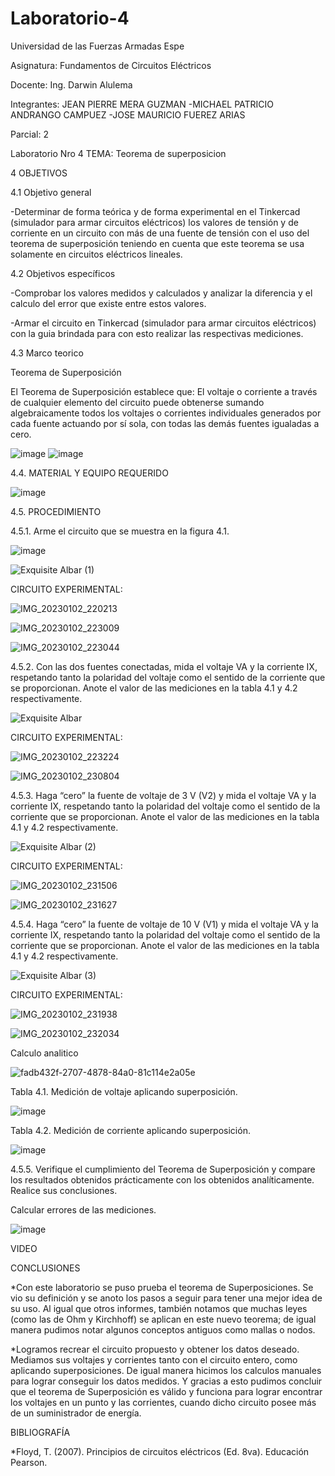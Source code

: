 # Laboratorio-4

Universidad de las Fuerzas Armadas Espe

Asignatura: Fundamentos de Circuitos Eléctricos

Docente: Ing. Darwin Alulema

Integrantes: JEAN PIERRE MERA GUZMAN -MICHAEL PATRICIO ANDRANGO CAMPUEZ -JOSE MAURICIO FUEREZ ARIAS

Parcial: 2

Laboratorio Nro 4 TEMA: Teorema de superposicion 

4 OBJETIVOS

4.1 Objetivo general

-Determinar de forma teórica y de forma experimental en el Tinkercad (simulador para armar circuitos eléctricos) los valores de tensión y de corriente en un circuito con más de una fuente de tensión con el uso del teorema de superposición teniendo en cuenta que este teorema se usa solamente en circuitos eléctricos lineales.

4.2 Objetivos específicos

-Comprobar los valores medidos y calculados y analizar la diferencia y el calculo del error que existe entre estos valores.

-Armar el circuito en Tinkercad (simulador para armar circuitos eléctricos) con la guia brindada para con esto realizar las respectivas mediciones.

4.3 Marco teorico

Teorema de Superposición

El Teorema de Superposición establece que: El voltaje o corriente a través de cualquier elemento del circuito puede obtenerse sumando algebraicamente todos los voltajes o corrientes individuales generados por cada fuente actuando por sí sola, con todas las demás fuentes igualadas a cero.


![image](https://user-images.githubusercontent.com/104911658/210368100-db423c44-f1d4-4c9d-a4c7-a9432558a90c.png)
![image](https://user-images.githubusercontent.com/104911658/210368228-ccf7a644-4e05-440b-9c01-7f9fa6edd151.png)


4.4. MATERIAL Y EQUIPO REQUERIDO

![image](https://user-images.githubusercontent.com/107088999/210293297-50da8df1-6dde-40e0-9135-db8a4c9e85c8.png)


4.5. PROCEDIMIENTO

4.5.1. Arme el circuito que se muestra en la figura 4.1.

![image](https://user-images.githubusercontent.com/107088999/210282614-2bd91cba-b44f-4030-92d5-18894729a33f.png)


![Exquisite Albar (1)](https://user-images.githubusercontent.com/107088999/210282695-549fce43-ed2e-4231-866e-30e5b85e2057.png)

CIRCUITO EXPERIMENTAL:

![IMG_20230102_220213](https://user-images.githubusercontent.com/117534483/210302896-1eb210ab-7e4e-404b-b981-0cd1eb256b74.jpg)

![IMG_20230102_223009](https://user-images.githubusercontent.com/117534483/210302898-a3c5f396-eddc-48c3-b929-8ebd5baa377c.jpg)

![IMG_20230102_223044](https://user-images.githubusercontent.com/117534483/210302900-6ace5216-a5a9-420b-b5c4-b2837afd32ba.jpg)

4.5.2. Con las dos fuentes conectadas, mida el voltaje VA y la corriente IX, respetando tanto la polaridad del voltaje como el sentido de la corriente que se proporcionan. Anote el valor de las mediciones en la tabla 4.1 y 4.2 respectivamente.

![Exquisite Albar](https://user-images.githubusercontent.com/107088999/210282552-959f34d0-5374-4df6-966b-d2f8e6f43c06.png)

CIRCUITO EXPERIMENTAL:

![IMG_20230102_223224](https://user-images.githubusercontent.com/117534483/210302949-7a999cbe-8f8d-40be-b710-79275014d64b.jpg)

![IMG_20230102_230804](https://user-images.githubusercontent.com/117534483/210302950-0d1276de-ef01-48a7-bae2-a9ceb98fb879.jpg)

4.5.3. Haga “cero” la fuente de voltaje de 3 V (V2) y mida el voltaje VA y la corriente IX, respetando tanto la polaridad del voltaje como el sentido de la corriente que se proporcionan. Anote el valor de las mediciones en la tabla 4.1 y 4.2 respectivamente.

![Exquisite Albar (2)](https://user-images.githubusercontent.com/107088999/210283897-5319a940-8f46-4dbe-b2ca-aa96d8d86dba.png)

CIRCUITO EXPERIMENTAL:

![IMG_20230102_231506](https://user-images.githubusercontent.com/117534483/210302980-08572d45-3731-4ed0-a095-1a3eabe8d4c3.jpg)

![IMG_20230102_231627](https://user-images.githubusercontent.com/117534483/210401079-87d8af21-f05e-46a2-8fa1-e0ce253958ec.jpeg)

4.5.4. Haga “cero” la fuente de voltaje de 10 V (V1) y mida el voltaje VA y la corriente IX, respetando tanto la polaridad del voltaje como el sentido de la corriente que se proporcionan. Anote el valor de las mediciones en la tabla 4.1 y 4.2 respectivamente.

![Exquisite Albar (3)](https://user-images.githubusercontent.com/107088999/210284373-53410567-3ebe-4e0c-a4d6-0787d4d0f662.png)

CIRCUITO EXPERIMENTAL:

![IMG_20230102_231938](https://user-images.githubusercontent.com/117534483/210303002-66799553-e916-48d4-8e5b-2bf3608e931f.jpg)

![IMG_20230102_232034](https://user-images.githubusercontent.com/117534483/210303005-e8ccb0ce-ca37-4d4c-b1d6-27df4fe94a7f.jpg)

Calculo analitico

 ![fadb432f-2707-4878-84a0-81c114e2a05e](https://user-images.githubusercontent.com/107088999/210293156-dfa11ff4-d312-43bc-aa63-19084958befc.jpg)


Tabla 4.1. Medición de voltaje aplicando superposición.

![image](https://user-images.githubusercontent.com/107088999/210388499-06dce17d-9f53-49c9-bb4a-4707b6e6ce94.png)


Tabla 4.2. Medición de corriente aplicando superposición.

![image](https://user-images.githubusercontent.com/107088999/210388522-268a1e3e-b5d3-4ecf-9dad-ef89a6572125.png)

4.5.5. Verifique el cumplimiento del Teorema de Superposición y compare los
resultados obtenidos prácticamente con los obtenidos analíticamente. Realice sus
conclusiones.

Calcular errores de las mediciones.

![image](https://user-images.githubusercontent.com/107088999/210391602-93f2ef2d-ba65-4ee4-8c80-307f56c35fe4.png)


VIDEO


CONCLUSIONES

*Con este laboratorio se puso prueba el teorema de Superposiciones. Se vio su definición y se anoto los pasos a seguir para tener una mejor idea de su uso. Al igual que otros informes, también notamos que muchas leyes (como las de Ohm y Kirchhoff) se aplican en este nuevo teorema; de igual manera pudimos notar algunos conceptos antiguos como mallas o nodos.

*Logramos recrear el circuito propuesto y obtener los datos deseado. Mediamos sus voltajes y corrientes tanto con el circuito entero, como aplicando superposiciones. De igual manera hicimos los calculos manuales para lograr conseguir los datos medidos. Y gracias a esto pudimos concluir que el teorema de Superposición es válido y funciona para lograr encontrar los voltajes en un punto y las corrientes, cuando dicho circuito posee más de un suministrador de energía.

BIBLIOGRAFÍA

*Floyd, T. (2007). Principios de circuitos eléctricos (Ed. 8va). Educación Pearson.
